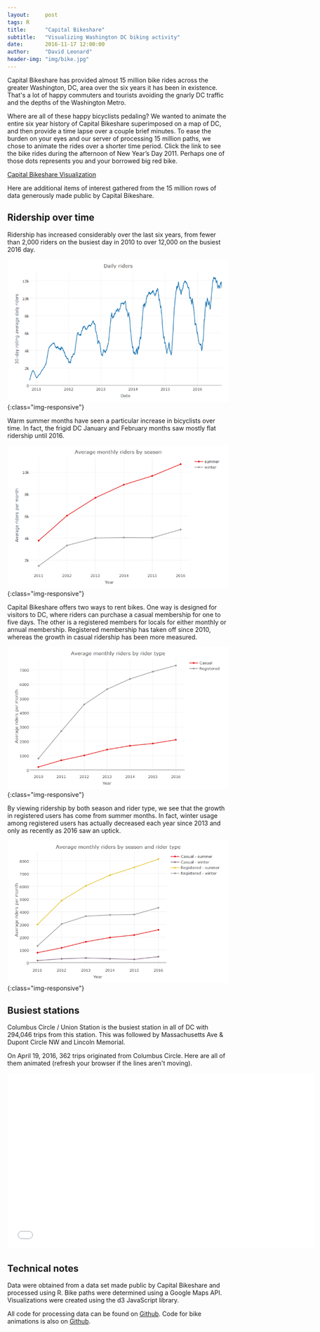 ```yaml
---
layout:     post
tags: R
title:      "Capital Bikeshare"
subtitle:   "Visualizing Washington DC biking activity"
date:       2016-11-17 12:00:00
author:     "David Leonard"
header-img: "img/bike.jpg"
---
```


<p>Capital Bikeshare has provided almost 15 million bike rides across the greater Washington, DC, area over the six years it has been in existence.  That's a lot of happy commuters and tourists avoiding the gnarly DC traffic and the depths of the Washington Metro.</p>  

Where are all of these happy bicyclists pedaling? We wanted to animate the entire six year history of Capital Bikeshare superimposed on a map of DC, and then provide a time lapse over a couple brief minutes. To ease the burden on your eyes and our server of processing 15 million paths, we chose to animate the rides over a shorter time period.  Click the link to see the bike rides during the afternoon of New Year’s Day 2011.  Perhaps one of those dots represents you and your borrowed big red bike.

[Capital Bikeshare Visualization](/html/capital_bikeshare/index.html)

Here are additional items of interest gathered from the 15 million rows of data generously made public by Capital Bikeshare.

<h2 class="section-heading">Ridership over time</h2>

Ridership has increased considerably over the last six years, from fewer than 2,000 riders on the busiest day in 2010 to over 12,000 on the busiest 2016 day. 

![image-title-here](/img/capital_bikeshare/daily_riders.png){:class="img-responsive"}

Warm summer months have seen a particular increase in bicyclists over time.  In fact, the frigid DC January and February months saw mostly flat ridership until 2016.

![image-title-here](/img/capital_bikeshare/riders_by_season.png){:class="img-responsive"} 

Capital Bikeshare offers two ways to rent bikes.  One way is designed for visitors to DC, where riders can purchase a casual membership for one to five days.  The other is a registered members for locals for either monthly or annual membership. Registered membership has taken off since 2010, whereas the growth in casual ridership has been more measured.

![image-title-here](/img/capital_bikeshare/riders_by_type.png){:class="img-responsive"} 

By viewing ridership by both season and rider type, we see that the growth in registered users has come from summer months.  In fact, winter usage among registered users has actually decreased each year since 2013 and only as recently as 2016 saw an uptick.  

![image-title-here](/img/capital_bikeshare/riders_by_season_type.png){:class="img-responsive"} 


<h2 class="section-heading">Busiest stations</h2>

Columbus Circle / Union Station is the busiest station in all of DC with 294,046 trips from this station.  This was followed by Massachusetts Ave & Dupont Circle NW and Lincoln Memorial.

On April 19, 2016, 362 trips originated from Columbus Circle.  Here are all of them animated (refresh your browser if the lines aren't moving).

<iframe src="{{ site.baseurl }}/html/capital_bikeshare/bikeshare_loop_busiest.html" 
width="700" 
height="400"
scrolling="no"
frameborder="0"></iframe>

<h2 class="section-heading">Technical notes</h2>

Data were obtained from a data set made public by Capital Bikeshare and processed using R.  Bike paths were determined using a Google Maps API.  Visualizations were created using the d3 JavaScript library.

All code for processing data can be found on [Github](https://github.com/ficonsulting/capital-bikeshare). Code for bike animations is also on [Github](https://github.com/ficonsulting/ficonsulting.github.io/tree/master/html).
